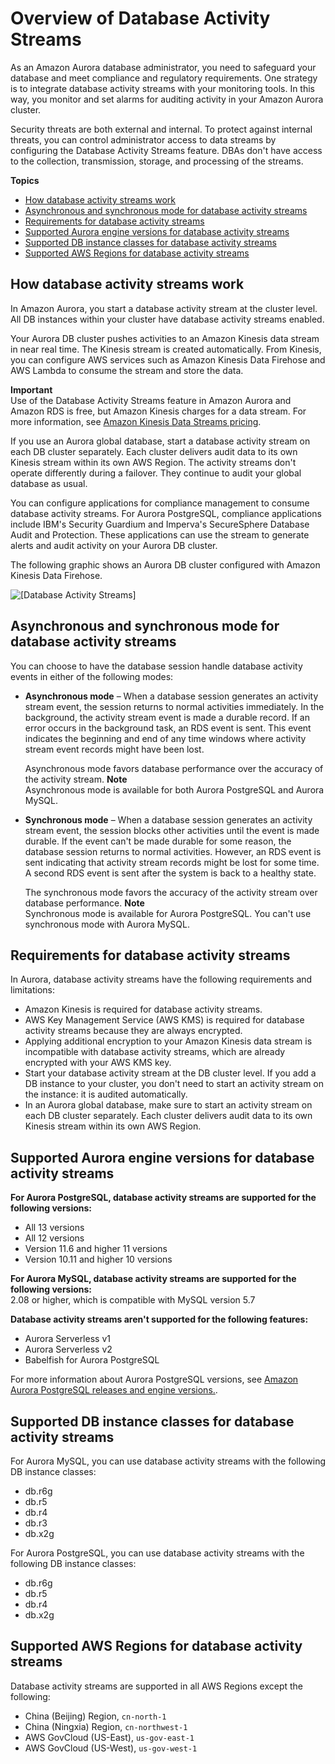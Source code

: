 # Overview of Database Activity Streams<a name="DBActivityStreams.Overview"></a>

As an Amazon Aurora database administrator, you need to safeguard your database and meet compliance and regulatory requirements\. One strategy is to integrate database activity streams with your monitoring tools\. In this way, you monitor and set alarms for auditing activity in your Amazon Aurora cluster\.

Security threats are both external and internal\. To protect against internal threats, you can control administrator access to data streams by configuring the Database Activity Streams feature\. DBAs don't have access to the collection, transmission, storage, and processing of the streams\.

**Topics**
+ [How database activity streams work](#DBActivityStreams.Overview.how-they-work)
+ [Asynchronous and synchronous mode for database activity streams](#DBActivityStreams.Overview.sync-mode)
+ [Requirements for database activity streams](#DBActivityStreams.Overview.requirements)
+ [Supported Aurora engine versions for database activity streams](#DBActivityStreams.Overview.requirements.version)
+ [Supported DB instance classes for database activity streams](#DBActivityStreams.Overview.requirements.classes)
+ [Supported AWS Regions for database activity streams](#DBActivityStreams.Overview.requirements.Regions)

## How database activity streams work<a name="DBActivityStreams.Overview.how-they-work"></a>

In Amazon Aurora, you start a database activity stream at the cluster level\. All DB instances within your cluster have database activity streams enabled\.

Your Aurora DB cluster pushes activities to an Amazon Kinesis data stream in near real time\. The Kinesis stream is created automatically\. From Kinesis, you can configure AWS services such as Amazon Kinesis Data Firehose and AWS Lambda to consume the stream and store the data\.

**Important**  
Use of the Database Activity Streams feature in Amazon Aurora and Amazon RDS is free, but Amazon Kinesis charges for a data stream\. For more information, see [Amazon Kinesis Data Streams pricing](https://aws.amazon.com/kinesis/data-streams/pricing/)\.

If you use an Aurora global database, start a database activity stream on each DB cluster separately\. Each cluster delivers audit data to its own Kinesis stream within its own AWS Region\. The activity streams don't operate differently during a failover\. They continue to audit your global database as usual\.

You can configure applications for compliance management to consume database activity streams\. For Aurora PostgreSQL, compliance applications include IBM's Security Guardium and Imperva's SecureSphere Database Audit and Protection\. These applications can use the stream to generate alerts and audit activity on your Aurora DB cluster\.

The following graphic shows an Aurora DB cluster configured with Amazon Kinesis Data Firehose\.

![\[Database Activity Streams\]](http://docs.aws.amazon.com/AmazonRDS/latest/AuroraUserGuide/images/aurora-das.png)

## Asynchronous and synchronous mode for database activity streams<a name="DBActivityStreams.Overview.sync-mode"></a>

You can choose to have the database session handle database activity events in either of the following modes:
+ **Asynchronous mode** – When a database session generates an activity stream event, the session returns to normal activities immediately\. In the background, the activity stream event is made a durable record\. If an error occurs in the background task, an RDS event is sent\. This event indicates the beginning and end of any time windows where activity stream event records might have been lost\.

  Asynchronous mode favors database performance over the accuracy of the activity stream\. 
**Note**  
 Asynchronous mode is available for both Aurora PostgreSQL and Aurora MySQL\. 
+ **Synchronous mode** – When a database session generates an activity stream event, the session blocks other activities until the event is made durable\. If the event can't be made durable for some reason, the database session returns to normal activities\. However, an RDS event is sent indicating that activity stream records might be lost for some time\. A second RDS event is sent after the system is back to a healthy state\.

  The synchronous mode favors the accuracy of the activity stream over database performance\.
**Note**  
 Synchronous mode is available for Aurora PostgreSQL\. You can't use synchronous mode with Aurora MySQL\. 

## Requirements for database activity streams<a name="DBActivityStreams.Overview.requirements"></a>

In Aurora, database activity streams have the following requirements and limitations:
+ Amazon Kinesis is required for database activity streams\.
+ AWS Key Management Service \(AWS KMS\) is required for database activity streams because they are always encrypted\.
+ Applying additional encryption to your Amazon Kinesis data stream is incompatible with database activity streams, which are already encrypted with your AWS KMS key\.
+ Start your database activity stream at the DB cluster level\. If you add a DB instance to your cluster, you don't need to start an activity stream on the instance: it is audited automatically\.
+ In an Aurora global database, make sure to start an activity stream on each DB cluster separately\. Each cluster delivers audit data to its own Kinesis stream within its own AWS Region\.

## Supported Aurora engine versions for database activity streams<a name="DBActivityStreams.Overview.requirements.version"></a>

**For Aurora PostgreSQL, database activity streams are supported for the following versions:**  
+ All 13 versions
+ All 12 versions
+ Version 11\.6 and higher 11 versions
+ Version 10\.11 and higher 10 versions

**For Aurora MySQL, database activity streams are supported for the following versions:**  
2\.08 or higher, which is compatible with MySQL version 5\.7

**Database activity streams aren't supported for the following features:**  
+ Aurora Serverless v1
+ Aurora Serverless v2
+ Babelfish for Aurora PostgreSQL

For more information about Aurora PostgreSQL versions, see [Amazon Aurora PostgreSQL releases and engine versions\.](https://docs.aws.amazon.com/AmazonRDS/latest/AuroraUserGuide/AuroraPostgreSQL.Updates.20180305.html)\.

## Supported DB instance classes for database activity streams<a name="DBActivityStreams.Overview.requirements.classes"></a>

For Aurora MySQL, you can use database activity streams with the following DB instance classes:
+ db\.r6g
+ db\.r5
+ db\.r4
+ db\.r3
+ db\.x2g

For Aurora PostgreSQL, you can use database activity streams with the following DB instance classes:
+ db\.r6g
+ db\.r5
+ db\.r4
+ db\.x2g

## Supported AWS Regions for database activity streams<a name="DBActivityStreams.Overview.requirements.Regions"></a>

Database activity streams are supported in all AWS Regions except the following:
+ China \(Beijing\) Region, `cn-north-1`
+ China \(Ningxia\) Region, `cn-northwest-1`
+ AWS GovCloud \(US\-East\), `us-gov-east-1`
+ AWS GovCloud \(US\-West\), `us-gov-west-1`